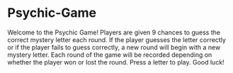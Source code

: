 # Psychic-Game

Welcome to the Psychic Game! Players are given 9 chances to guess the correct mystery letter each round. If the player guesses the letter correctly or if the player fails to guess correctly, a new round will begin with a new mystery letter. Each round of the game will be recorded depending on whether the player won or lost the round. Press a letter to play. Good luck!

